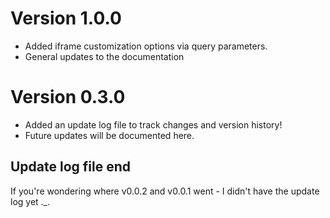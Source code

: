 # Version 1.0.0
- Added iframe customization options via query parameters.
- General updates to the documentation

# Version 0.3.0
- Added an update log file to track changes and version history!
- Future updates will be documented here.


## Update log file end
If you're wondering where v0.0.2 and v0.0.1 went - I didn't have the update log yet ._.
